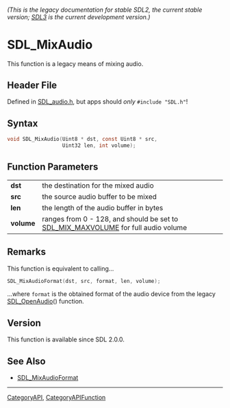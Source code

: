 ###### (This is the legacy documentation for stable SDL2, the current stable version; [SDL3](https://wiki.libsdl.org/SDL3/) is the current development version.)
# SDL_MixAudio

This function is a legacy means of mixing audio.

## Header File

Defined in [SDL_audio.h](https://github.com/libsdl-org/SDL/blob/SDL2/include/SDL_audio.h), but apps should _only_ `#include "SDL.h"`!

## Syntax

```c
void SDL_MixAudio(Uint8 * dst, const Uint8 * src,
                  Uint32 len, int volume);

```

## Function Parameters

|                |                                                                                                        |
| -------------- | ------------------------------------------------------------------------------------------------------ |
| **dst**        | the destination for the mixed audio                                                                    |
| **src**        | the source audio buffer to be mixed                                                                    |
| **len**        | the length of the audio buffer in bytes                                                                |
| **volume**     | ranges from 0 - 128, and should be set to [SDL_MIX_MAXVOLUME](SDL_MIX_MAXVOLUME) for full audio volume |

## Remarks

This function is equivalent to calling...

```c
SDL_MixAudioFormat(dst, src, format, len, volume);
```

...where `format` is the obtained format of the audio device from the
legacy [SDL_OpenAudio](SDL_OpenAudio)() function.

## Version

This function is available since SDL 2.0.0.

## See Also

* [SDL_MixAudioFormat](SDL_MixAudioFormat)

----
[CategoryAPI](CategoryAPI), [CategoryAPIFunction](CategoryAPIFunction)

